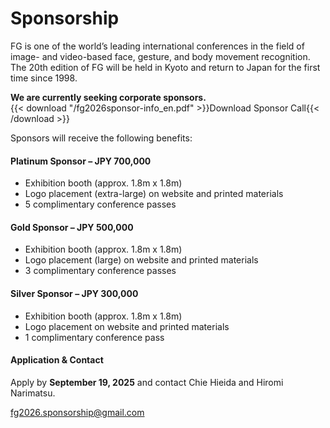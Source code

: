 # Sponsorship

FG is one of the worldʼs leading international
conferences in the field of image- and video-based
face, gesture, and body movement recognition.
The 20th edition of FG will be held in Kyoto and return to Japan for the
first time since 1998.

**We are currently seeking corporate sponsors.**<br>
{{< download "/fg2026sponsor-info_en.pdf" >}}Download Sponsor Call{{< /download >}}

Sponsors will receive the following benefits:

#### Platinum Sponsor – JPY 700,000
- Exhibition booth (approx. 1.8m x 1.8m)
- Logo placement (extra-large) on website and printed materials
- 5 complimentary conference passes

#### Gold Sponsor – JPY 500,000
- Exhibition booth (approx. 1.8m x 1.8m)
- Logo placement (large) on website and printed materials
- 3 complimentary conference passes

#### Silver Sponsor – JPY 300,000
- Exhibition booth (approx. 1.8m x 1.8m)
- Logo placement on website and printed materials
- 1 complimentary conference pass

#### Application & Contact
Apply by **September 19, 2025**
and contact Chie Hieida and Hiromi Narimatsu.

<a href="mailto:fg2026.sponsorship@gmail.comm">fg2026.sponsorship\@gmail.com</a>